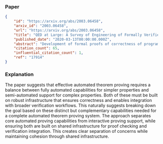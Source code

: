 ### Paper

```json
{
	"id": "https://arxiv.org/abs/2003.06458",
	"arxiv_id": "2003.06458",
	"url": "https://arxiv.org/abs/2003.06458",
	"title": "QED at Large: A Survey of Engineering of Formally Verified Software",
	"published_date": "2020-03-13T00:00:00.000Z",
	"abstract": "Development of formal proofs of correctness of programs can increase actual and perceived reliability and facilitate better understanding of program specifications and their underlying assumptions. Tools supporting such development have been available for over 40 years, but have only recently seen wide practical use. Projects based on construction of machine-checked formal proofs are now reaching an unprecedented scale, comparable to large software projects, which leads to new challenges in proof development and maintenance. Despite its increasing importance, the field of proof engineering is seldom considered in its own right; related theories, techniques, and tools span many fields and venues. This survey of the literature presents a holistic understanding of proof engineering for program correctness, covering impact in practice, foundations, proof automation, proof organization, and practical proof development.",
	"citation_count": 65,
	"influential_citation_count": 1,
	"ref": "17914"
}
```

### Explanation

The paper suggests that effective automated theorem proving requires a balance between fully automated capabilities for simpler properties and semi-automated support for complex properties. Both of these must be built on robust infrastructure that ensures correctness and enables integration with broader verification workflows. This naturally suggests breaking down the goal based on these distinct but complementary capabilities needed for a complete automated theorem proving system. The approach separates core automated proving capabilities from interactive proving support, while ensuring both are built on shared infrastructure for proof checking and verification integration. This creates clear separation of concerns while maintaining cohesion through shared infrastructure.
